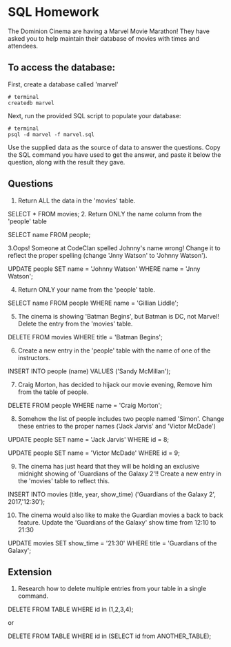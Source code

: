 # SQL Homework

The Dominion Cinema are having a Marvel Movie Marathon! They have asked you to help maintain their database of movies with times and attendees.

## To access the database:

First, create a database called 'marvel'
```
# terminal
createdb marvel
```

Next, run the provided SQL script to populate your database:
```
# terminal
psql -d marvel -f marvel.sql
```

Use the supplied data as the source of data to answer the questions.  Copy the SQL command you have used to get the answer, and paste it below the question, along with the result they gave.

## Questions

1. Return ALL the data in the 'movies' table.

SELECT * FROM movies;
2. Return ONLY the name column from the 'people' table

SELECT name FROM people;

3.Oops! Someone at CodeClan spelled Johnny's name wrong! Change it to reflect the proper spelling (change 'Jnny Watson' to 'Johnny Watson').

UPDATE people
SET name = 'Johnny Watson'
WHERE name = 'Jnny Watson';

4. Return ONLY your name from the 'people' table.

SELECT name FROM people WHERE name = 'Gillian Liddle';

5. The cinema is showing 'Batman Begins', but Batman is DC, not Marvel! Delete the entry from the 'movies' table.

DELETE FROM movies
WHERE title = 'Batman Begins';

6. Create a new entry in the 'people' table with the name of one of the instructors.

INSERT INTO people
(name) VALUES ('Sandy McMillan');

7. Craig Morton, has decided to hijack our movie evening, Remove him from the table of people.

DELETE FROM people WHERE name = 'Craig Morton';

8. Somehow the list of people includes two people named 'Simon'. Change these entries to the proper names ('Jack Jarvis' and 'Victor McDade')

UPDATE people
SET name = 'Jack Jarvis'
WHERE id = 8;

UPDATE people
SET name = 'Victor McDade'
WHERE id = 9;



9. The cinema has just heard that they will be holding an exclusive midnight showing of 'Guardians of the Galaxy 2'!! Create a new entry in the 'movies' table to reflect this.

INSERT INTO movies
(title, year, show_time)
('Guardians of the Galaxy 2', 2017,'12:30');

10. The cinema would also like to make the Guardian movies a back to back feature. Update the 'Guardians of the Galaxy' show time from 12:10 to 21:30

UPDATE movies
SET show_time = '21:30'
WHERE title = 'Guardians of the Galaxy';

## Extension

1. Research how to delete multiple entries from your table in a single command.


DELETE FROM TABLE 
WHERE id in (1,2,3,4);

or 

DELETE FROM TABLE
WHERE id in (SELECT id from ANOTHER_TABLE);
